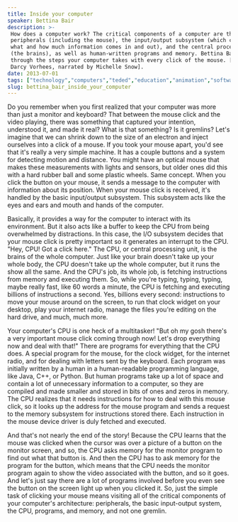 ```yaml
---
title: Inside your computer
speaker: Bettina Bair
description: >-
 How does a computer work? The critical components of a computer are the
 peripherals (including the mouse), the input/output subsystem (which controls
 what and how much information comes in and out), and the central processing unit
 (the brains), as well as human-written programs and memory. Bettina Bair walks us
 through the steps your computer takes with every click of the mouse. [Directed by
 Darcy Vorhees, narrated by Michelle Snow].
date: 2013-07-01
tags: ["technology","computers","teded","education","animation","software","programming"]
slug: bettina_bair_inside_your_computer
---
```


Do you remember when you first realized that your computer was more than just a monitor
and keyboard? That between the mouse click and the video playing, there was something that
captured your intention, understood it, and made it real? What is that something? Is it
gremlins? Let's imagine that we can shrink down to the size of an electron and inject
ourselves into a click of a mouse. If you took your mouse apart, you'd see that it's
really a very simple machine. It has a couple buttons and a system for detecting motion
and distance. You might have an optical mouse that makes these measurements with lights
and sensors, but older ones did this with a hard rubber ball and some plastic wheels. Same
concept. When you click the button on your mouse, it sends a message to the computer with
information about its position. When your mouse click is received, it's handled by the
basic input/output subsystem. This subsystem acts like the eyes and ears and mouth and
hands of the computer.

Basically, it provides a way for the computer to interact with its environment. But it
also acts like a buffer to keep the CPU from being overwhelmed by distractions. In this
case, the I/O subsystem decides that your mouse click is pretty important so it generates
an interrupt to the CPU. "Hey, CPU! Got a click here." The CPU, or central processing
unit, is the brains of the whole computer. Just like your brain doesn't take up your whole
body, the CPU doesn't take up the whole computer, but it runs the show all the same. And
the CPU's job, its whole job, is fetching instructions from memory and executing them. So,
while you're typing, typing, typing, maybe really fast, like 60 words a minute, the CPU is
fetching and executing billions of instructions a second. Yes, billions every second:
instructions to move your mouse around on the screen, to run that clock widget on your
desktop, play your internet radio, manage the files you're editing on the hard drive, and
much, much more.

Your computer's CPU is one heck of a multitasker! "But oh my gosh there's a very important
mouse click coming through now! Let's drop everything now and deal with that!" There are
programs for everything that the CPU does. A special program for the mouse, for the clock
widget, for the internet radio, and for dealing with letters sent by the keyboard. Each
program was initially written by a human in a human-readable programming language, like
Java, C++, or Python. But human programs take up a lot of space and contain a lot of
unnecessary information to a computer, so they are compiled and made smaller and stored in
bits of ones and zeros in memory. The CPU realizes that it needs instructions for how to
deal with this mouse click, so it looks up the address for the mouse program and sends a
request to the memory subsystem for instructions stored there. Each instruction in the
mouse device driver is duly fetched and executed.

And that's not nearly the end of the story! Because the CPU learns that the mouse was
clicked when the cursor was over a picture of a button on the monitor screen, and so, the
CPU asks memory for the monitor program to find out what that button is. And then the CPU
has to ask memory for the program for the button, which means that the CPU needs the
monitor program again to show the video associated with the button, and so it goes. And
let's just say there are a lot of programs involved before you even see the button on the
screen light up when you clicked it. So, just the simple task of clicking your mouse means
visiting all of the critical components of your computer's architecture: peripherals, the
basic input-output system, the CPU, programs, and memory, and not one gremlin.

<!--
ad_duration=0
event="TED-Ed"
external_start_time=0
intro_duration=0
is_subtitle_required="False"
is_talk_featured="False"
language="en"
language_swap="False"
native_language="en"
number_of_related_talks=6
number_of_speakers=1
number_of_subtitled_videos=0
number_of_tags=7
number_of_talk_download_languages=20
number_of_talk_more_resources=0
number_of_talk_recommendations=0
number_of_talks_take_actions=0
post_ad_duration=0
published_timestamp="2020-02-28 20:07:55"
recording_date="2013-07-01"
speaker_is_published=0
speaker_name="Bettina Bair"
talk_name="Inside your computer"
talks_tags=["technology","computers","teded","education","animation","software","programming"]
url_webpage="https://www.ted.com/talks/bettina_bair_inside_your_computer"
video_type_name="TED-Ed Original"
-->